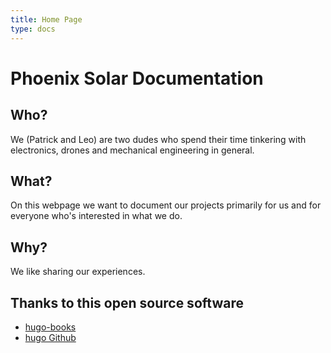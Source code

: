 ```yaml
---
title: Home Page
type: docs
---
```


# Phoenix Solar Documentation


## Who?
We (Patrick and Leo) are two dudes who spend their time tinkering with electronics, drones and mechanical engineering in general. 

## What?
On this webpage we want to document our projects primarily for us and for everyone who's interested in what we do.

## Why?
We like sharing our experiences.

## Thanks to this open source software
- [hugo-books](https://themes.gohugo.io/hugo-book/)
- [hugo Github](https://github.com/gohugoio/hugo)